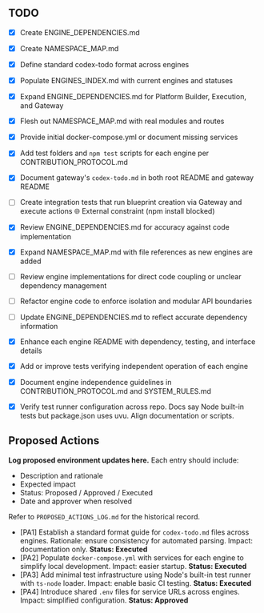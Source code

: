 ## TODO
- [x] Create ENGINE_DEPENDENCIES.md
- [x] Create NAMESPACE_MAP.md
- [x] Define standard codex-todo format across engines
- [x] Populate ENGINES_INDEX.md with current engines and statuses
- [x] Expand ENGINE_DEPENDENCIES.md for Platform Builder, Execution, and Gateway
- [x] Flesh out NAMESPACE_MAP.md with real modules and routes
- [x] Provide initial docker-compose.yml or document missing services
- [x] Add test folders and `npm test` scripts for each engine per CONTRIBUTION_PROTOCOL.md

- [x] Document gateway's `codex-todo.md` in both root README and gateway README
- [ ] Create integration tests that run blueprint creation via Gateway and execute actions 🌐 External constraint (npm install blocked)
- [x] Review ENGINE_DEPENDENCIES.md for accuracy against code implementation
- [x] Expand NAMESPACE_MAP.md with file references as new engines are added

- [ ] Review engine implementations for direct code coupling or unclear dependency management
- [ ] Refactor engine code to enforce isolation and modular API boundaries
- [ ] Update ENGINE_DEPENDENCIES.md to reflect accurate dependency information
- [x] Enhance each engine README with dependency, testing, and interface details
- [x] Add or improve tests verifying independent operation of each engine
- [x] Document engine independence guidelines in CONTRIBUTION_PROTOCOL.md and SYSTEM_RULES.md



- [x] Verify test runner configuration across repo. Docs say Node built-in tests but package.json uses uvu. Align documentation or scripts.
## Proposed Actions
**Log proposed environment updates here.** Each entry should include:
- Description and rationale
- Expected impact
- Status: Proposed / Approved / Executed
- Date and approver when resolved

Refer to `PROPOSED_ACTIONS_LOG.md` for the historical record.

- [PA1] Establish a standard format guide for `codex-todo.md` files across engines. Rationale: ensure consistency for automated parsing. Impact: documentation only. **Status: Executed**
- [PA2] Populate `docker-compose.yml` with services for each engine to simplify local development. Impact: easier startup. **Status: Executed**
- [PA3] Add minimal test infrastructure using Node's built-in test runner with `ts-node` loader. Impact: enable basic CI testing. **Status: Executed**
- [PA4] Introduce shared `.env` files for service URLs across engines. Impact: simplified configuration. **Status: Approved**

